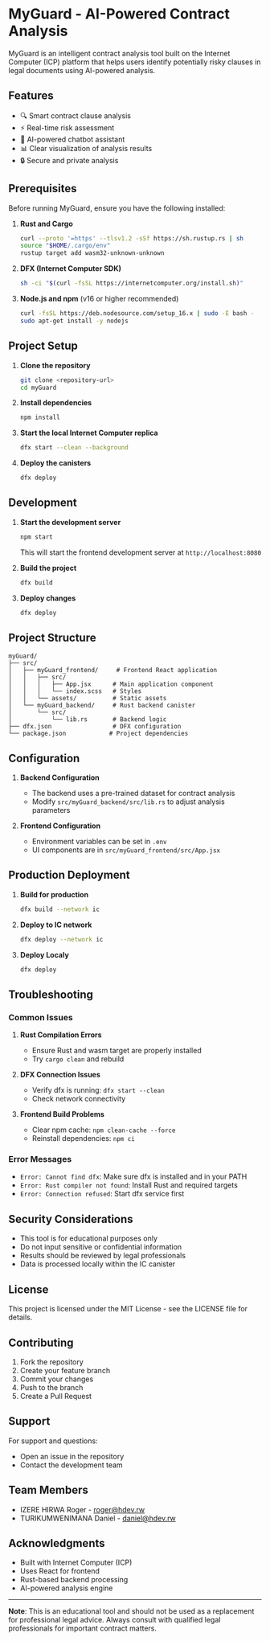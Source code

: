 # MyGuard - AI-Powered Contract Analysis

MyGuard is an intelligent contract analysis tool built on the Internet Computer (ICP) platform that helps users identify potentially risky clauses in legal documents using AI-powered analysis.

## Features

- 🔍 Smart contract clause analysis
- ⚡ Real-time risk assessment
- 🤖 AI-powered chatbot assistant
- 📊 Clear visualization of analysis results
- 🔒 Secure and private analysis

## Prerequisites

Before running MyGuard, ensure you have the following installed:

1. **Rust and Cargo**
   ```bash
   curl --proto '=https' --tlsv1.2 -sSf https://sh.rustup.rs | sh
   source "$HOME/.cargo/env"
   rustup target add wasm32-unknown-unknown
   ```

2. **DFX (Internet Computer SDK)**
   ```bash
   sh -ci "$(curl -fsSL https://internetcomputer.org/install.sh)"
   ```

3. **Node.js and npm** (v16 or higher recommended)
   ```bash
   curl -fsSL https://deb.nodesource.com/setup_16.x | sudo -E bash -
   sudo apt-get install -y nodejs
   ```

## Project Setup

1. **Clone the repository**
   ```bash
   git clone <repository-url>
   cd myGuard
   ```

2. **Install dependencies**
   ```bash
   npm install
   ```

3. **Start the local Internet Computer replica**
   ```bash
   dfx start --clean --background
   ```

4. **Deploy the canisters**
   ```bash
   dfx deploy
   ```

## Development

1. **Start the development server**
   ```bash
   npm start
   ```
   This will start the frontend development server at `http://localhost:8080`

2. **Build the project**
   ```bash
   dfx build
   ```

3. **Deploy changes**
   ```bash
   dfx deploy
   ```

## Project Structure

```
myGuard/
├── src/
│   ├── myGuard_frontend/     # Frontend React application
│   │   ├── src/
│   │   │   ├── App.jsx      # Main application component
│   │   │   └── index.scss   # Styles
│   │   └── assets/          # Static assets
│   └── myGuard_backend/     # Rust backend canister
│       └── src/
│           └── lib.rs       # Backend logic
├── dfx.json                 # DFX configuration
└── package.json            # Project dependencies
```

## Configuration

1. **Backend Configuration**
   - The backend uses a pre-trained dataset for contract analysis
   - Modify `src/myGuard_backend/src/lib.rs` to adjust analysis parameters

2. **Frontend Configuration**
   - Environment variables can be set in `.env`
   - UI components are in `src/myGuard_frontend/src/App.jsx`

## Production Deployment

1. **Build for production**
   ```bash
   dfx build --network ic
   ```

2. **Deploy to IC network**
   ```bash
   dfx deploy --network ic
   ```
3. **Deploy Localy**
   ```bash
   dfx deploy
   ```
## Troubleshooting

### Common Issues

1. **Rust Compilation Errors**
   - Ensure Rust and wasm target are properly installed
   - Try `cargo clean` and rebuild

2. **DFX Connection Issues**
   - Verify dfx is running: `dfx start --clean`
   - Check network connectivity

3. **Frontend Build Problems**
   - Clear npm cache: `npm clean-cache --force`
   - Reinstall dependencies: `npm ci`

### Error Messages

- `Error: Cannot find dfx`: Make sure dfx is installed and in your PATH
- `Error: Rust compiler not found`: Install Rust and required targets
- `Error: Connection refused`: Start dfx service first

## Security Considerations

- This tool is for educational purposes only
- Do not input sensitive or confidential information
- Results should be reviewed by legal professionals
- Data is processed locally within the IC canister

## License

This project is licensed under the MIT License - see the LICENSE file for details.

## Contributing

1. Fork the repository
2. Create your feature branch
3. Commit your changes
4. Push to the branch
5. Create a Pull Request

## Support

For support and questions:
- Open an issue in the repository
- Contact the development team

## Team Members

- IZERE HIRWA Roger - roger@hdev.rw
- TURIKUMWENIMANA Daniel - daniel@hdev.rw

## Acknowledgments

- Built with Internet Computer (ICP)
- Uses React for frontend
- Rust-based backend processing
- AI-powered analysis engine

---

**Note**: This is an educational tool and should not be used as a replacement for professional legal advice. Always consult with qualified legal professionals for important contract matters.
